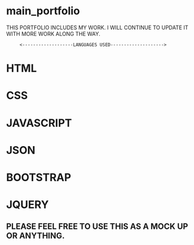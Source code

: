 # main_portfolio

THIS PORTFOLIO INCLUDES MY WORK. I WILL CONTINUE TO UPDATE IT WITH MORE WORK ALONG THE WAY.



         <-------------------LANGUAGES USED-------------------->         


# HTML

# CSS

# JAVASCRIPT

# JSON

# BOOTSTRAP

# JQUERY


## PLEASE FEEL FREE TO USE THIS AS A MOCK UP OR ANYTHING.







